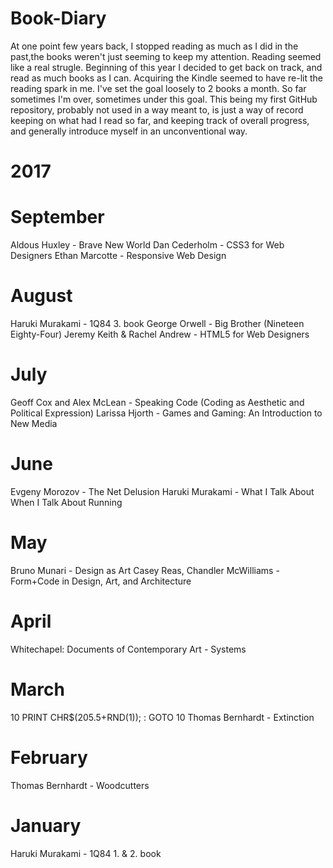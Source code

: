 # Book-Diary
At one point few years back, I stopped reading as much as I did in the past,the books weren't just seeming to keep my attention. Reading seemed like a real strugle. Beginning of this year I decided to get back on track, and read as much books as I can. Acquiring the Kindle seemed to have re-lit the reading spark in me. I've set the goal loosely to 2 books a month. So far sometimes I'm over, sometimes under this goal. 
This being my first GitHub repository, probably not used in a way meant to, is just a way of record keeping on what had I read so far, and keeping track of overall progress, and generally introduce myself in an unconventional way.

# 2017

# September
Aldous Huxley - Brave New World
Dan Cederholm - CSS3 for Web Designers
Ethan Marcotte - Responsive Web Design
# August
Haruki Murakami - 1Q84 3. book
George Orwell - Big Brother (Nineteen Eighty-Four)
Jeremy Keith & Rachel Andrew - HTML5 for Web Designers
# July
Geoff Cox and Alex McLean - Speaking Code (Coding as Aesthetic and Political Expression)
Larissa Hjorth - Games and Gaming: An Introduction to New Media
# June
Evgeny Morozov - The Net Delusion
Haruki Murakami - What I Talk About When I Talk About Running
# May
Bruno Munari - Design as Art
Casey Reas, Chandler McWilliams - Form+Code in Design, Art, and Architecture
# April
Whitechapel: Documents of Contemporary Art - Systems
# March
10 PRINT CHR$(205.5+RND(1)); : GOTO 10
Thomas Bernhardt - Extinction
# February
Thomas Bernhardt - Woodcutters
# January
Haruki Murakami - 1Q84 1. & 2. book
